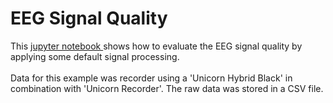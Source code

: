 # EEG Signal Quality
 
This [jupyter notebook ](https://github.com/MartinWalchshofer/EEG-Signal-Quality/blob/main/EEGSignalQuality.ipynb) shows how to evaluate the EEG signal quality by applying some default signal processing.<br/><br/>
Data for this example was recorder using a 'Unicorn Hybrid Black' in combination with 'Unicorn Recorder'. The raw data was stored in a CSV file.